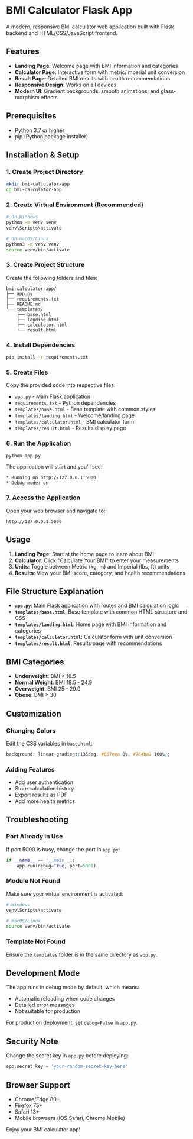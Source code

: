 # BMI Calculator Flask App

A modern, responsive BMI calculator web application built with Flask backend and HTML/CSS/JavaScript frontend.

## Features

- **Landing Page**: Welcome page with BMI information and categories
- **Calculator Page**: Interactive form with metric/imperial unit conversion
- **Result Page**: Detailed BMI results with health recommendations
- **Responsive Design**: Works on all devices
- **Modern UI**: Gradient backgrounds, smooth animations, and glass-morphism effects

## Prerequisites

- Python 3.7 or higher
- pip (Python package installer)

## Installation & Setup

### 1. Create Project Directory
```bash
mkdir bmi-calculator-app
cd bmi-calculator-app
```

### 2. Create Virtual Environment (Recommended)
```bash
# On Windows
python -m venv venv
venv\Scripts\activate

# On macOS/Linux
python3 -m venv venv
source venv/bin/activate
```

### 3. Create Project Structure
Create the following folders and files:

```
bmi-calculator-app/
├── app.py
├── requirements.txt
├── README.md
└── templates/
    ├── base.html
    ├── landing.html
    ├── calculator.html
    └── result.html
```

### 4. Install Dependencies
```bash
pip install -r requirements.txt
```

### 5. Create Files
Copy the provided code into respective files:

- `app.py` - Main Flask application
- `requirements.txt` - Python dependencies
- `templates/base.html` - Base template with common styles
- `templates/landing.html` - Welcome/landing page
- `templates/calculator.html` - BMI calculator form
- `templates/result.html` - Results display page

### 6. Run the Application
```bash
python app.py
```

The application will start and you'll see:
```
* Running on http://127.0.0.1:5000
* Debug mode: on
```

### 7. Access the Application
Open your web browser and navigate to:
```
http://127.0.0.1:5000
```

## Usage

1. **Landing Page**: Start at the home page to learn about BMI
2. **Calculator**: Click "Calculate Your BMI" to enter your measurements
3. **Units**: Toggle between Metric (kg, m) and Imperial (lbs, ft) units
4. **Results**: View your BMI score, category, and health recommendations

## File Structure Explanation

- **`app.py`**: Main Flask application with routes and BMI calculation logic
- **`templates/base.html`**: Base template with common HTML structure and CSS
- **`templates/landing.html`**: Home page with BMI information and categories
- **`templates/calculator.html`**: Calculator form with unit conversion
- **`templates/result.html`**: Results page with recommendations

## BMI Categories

- **Underweight**: BMI < 18.5
- **Normal Weight**: BMI 18.5 - 24.9
- **Overweight**: BMI 25 - 29.9
- **Obese**: BMI ≥ 30

## Customization

### Changing Colors
Edit the CSS variables in `base.html`:
```css
background: linear-gradient(135deg, #667eea 0%, #764ba2 100%);
```

### Adding Features
- Add user authentication
- Store calculation history
- Export results as PDF
- Add more health metrics

## Troubleshooting

### Port Already in Use
If port 5000 is busy, change the port in `app.py`:
```python
if __name__ == '__main__':
    app.run(debug=True, port=5001)
```

### Module Not Found
Make sure your virtual environment is activated:
```bash
# Windows
venv\Scripts\activate

# macOS/Linux
source venv/bin/activate
```

### Template Not Found
Ensure the `templates` folder is in the same directory as `app.py`.

## Development Mode

The app runs in debug mode by default, which means:
- Automatic reloading when code changes
- Detailed error messages
- Not suitable for production

For production deployment, set `debug=False` in `app.py`.

## Security Note

Change the secret key in `app.py` before deploying:
```python
app.secret_key = 'your-random-secret-key-here'
```

## Browser Support

- Chrome/Edge 80+
- Firefox 75+
- Safari 13+
- Mobile browsers (iOS Safari, Chrome Mobile)

Enjoy your BMI calculator app!